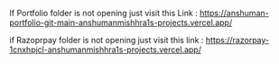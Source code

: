 If Portfolio folder is not opening just visit this Link : https://anshuman-portfolio-git-main-anshumanmishhra1s-projects.vercel.app/

if Razoprpay folder is not opening just visit this link : https://razorpay-1cnxhpjcl-anshumanmishhra1s-projects.vercel.app/
